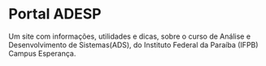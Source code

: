 # Portal ADESP

Um site com informações, utilidades e dicas, sobre o curso de Análise e Desenvolvimento de Sistemas(ADS), do Instituto Federal da Paraíba (IFPB) Campus Esperança.
